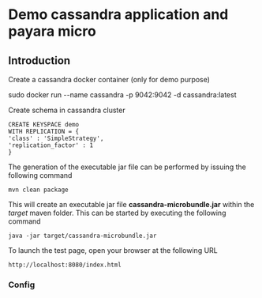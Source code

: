 # Demo cassandra application and payara micro

## Introduction

Create a cassandra docker container (only for demo purpose)

sudo docker run --name cassandra -p 9042:9042 -d cassandra:latest

Create schema in cassandra cluster 

```
CREATE KEYSPACE demo
WITH REPLICATION = {
'class' : 'SimpleStrategy',
'replication_factor' : 1
}
```

The generation of the executable jar file can be performed by issuing the following command

    mvn clean package

This will create an executable jar file **cassandra-microbundle.jar** within the _target_ maven folder. This can be started by executing the following command

    java -jar target/cassandra-microbundle.jar


To launch the test page, open your browser at the following URL

    http://localhost:8080/index.html


### Config
